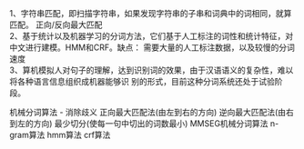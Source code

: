 1、字符串匹配，即扫描字符串，如果发现字符串的子串和词典中的词相同，就算匹配。 正向/反向最大匹配    
2、基于统计以及机器学习的分词方法，它们基于人工标注的词性和统计特征，对中文进行建模。HMM和CRF。缺点：
需要大量的人工标注数据，以及较慢的分词速度    
3、算机模拟人对句子的理解，达到识别词的效果，由于汉语语义的复杂性，难以将各种语言信息组织成机器能够识
别的形式，目前这种分词系统还处于试验阶段。

机械分词算法 - 消除歧义
正向最大匹配法(由左到右的方向)
逆向最大匹配法(由右到左的方向)
最少切分(使每一句中切出的词数最小)
MMSEG机械分词算法
n-gram算法
hmm算法
crf算法


